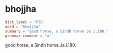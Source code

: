 # bhojjha

``` toml
dict_label = "PTS"
word = "bhojjha"
summary = "good horse, a Sindh horse Ja.i.180."
grammar_comment = "a"
```

good horse, a Sindh horse Ja.i.180.

